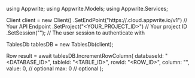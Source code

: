 using Appwrite;
using Appwrite.Models;
using Appwrite.Services;

Client client = new Client()
    .SetEndPoint("https://<REGION>.cloud.appwrite.io/v1") // Your API Endpoint
    .SetProject("<YOUR_PROJECT_ID>") // Your project ID
    .SetSession(""); // The user session to authenticate with

TablesDb tablesDB = new TablesDb(client);

Row result = await tablesDB.IncrementRowColumn(
    databaseId: "<DATABASE_ID>",
    tableId: "<TABLE_ID>",
    rowId: "<ROW_ID>",
    column: "",
    value: 0, // optional
    max: 0 // optional
);